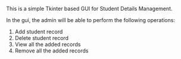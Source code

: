 This is a simple Tkinter based GUI for Student Details Management.

In the gui, the admin will be able to perform the following operations:

1. Add student record
2. Delete student record
3. View all the added records
4. Remove all the added records
